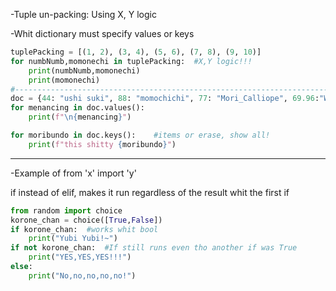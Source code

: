 -Tuple un-packing: Using X, Y logic

-Whit dictionary must specify values or keys 

````python
tuplePacking = [(1, 2), (3, 4), (5, 6), (7, 8), (9, 10)]
for numbNumb,momonechi in tuplePacking:  #X,Y logic!!!
    print(numbNumb,momonechi)
    print(momonechi)
#---------------------------------------------------------------------------------------
doc = {44: "ushi suki", 88: "momochichi", 77: "Mori_Calliope", 69.96:"Watson_Amelia"}
for menancing in doc.values():
    print(f"\n{menancing}")

for moribundo in doc.keys():    #items or erase, show all!
    print(f"this shitty {moribundo}")
````

---

-Example of from 'x' import 'y'

if instead of elif, makes it run regardless of the result whit the first if

````python
from random import choice
korone_chan = choice([True,False])
if korone_chan:  #works whit bool
    print("Yubi Yubi!~")
if not korone_chan:  #If still runs even tho another if was True
    print("YES,YES,YES!!!")
else:
    print("No,no,no,no,no!")
````